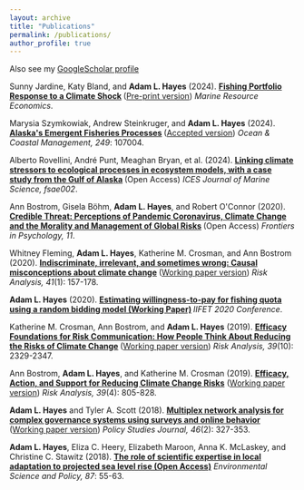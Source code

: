 ```yaml
---
layout: archive
title: "Publications"
permalink: /publications/
author_profile: true
---
```


Also see my [GoogleScholar profile](https://scholar.google.com/citations?user=X7RSdYUAAAAJ&hl=en)

Sunny Jardine, Katy Bland, and **Adam L. Hayes** (2024). <b>[Fishing Portfolio Response to a Climate Shock](https://doi.org/10.1086/728919) </b> ([Pre-print version](https://adamlhayes.github.io/files/Jardine-et-al-2024-Fish-Portfolio-Climate-Shock.pdf)) *Marine Resource Economics*.

Marysia Szymkowiak, Andrew Steinkruger, and **Adam L. Hayes** (2024). <b>[Alaska's Emergent Fisheries Processes](https://doi.org/10.1016/j.ocecoaman.2023.107004) </b> ([Accepted version](https://adamlhayes.github.io/files/OCM_Emergent_Manuscript_20231128.pdf)) *Ocean & Coastal Management, 249*: 107004.

Alberto Rovellini, Andr&eacute; Punt, Meaghan Bryan, et al. (2024). <b>[Linking climate stressors to ecological processes in ecosystem models, with a case study from the Gulf of Alaska](https://doi.org/10.1093/icesjms/fsae002) </b> (Open Access) *ICES Journal of Marine Science, fsae002*.

Ann Bostrom, Gisela B&ouml;hm, **Adam L. Hayes**, and Robert O'Connor (2020). <b>[Credible Threat: Perceptions of Pandemic Coronavirus, Climate Change and the Morality and Management of Global Risks](https://doi.org/10.3389/fpsyg.2020.578562) </b> (Open Access) *Frontiers in Psychology, 11*.

Whitney Fleming, **Adam L. Hayes**, Katherine M. Crosman, and Ann Bostrom (2020). <b>[Indiscriminate, irrelevant, and sometimes wrong: Causal misconceptions about climate change](https://doi.org/10.1111/risa.13587) </b> ([Working paper version](https://adamlhayes.github.io/files/Climate-Misconceptions-Fleming2020-Final.pdf)) *Risk Analysis, 41*(1): 157-178.

**Adam L. Hayes** (2020). <b>[Estimating willingness-to-pay for fishing quota using a random bidding model (Working Paper)](https://adamlhayes.github.io/files/hayes2020randomBidding_working.pdf) </b> *IIFET 2020 Conference*.

Katherine M. Crosman, Ann Bostrom, and **Adam L. Hayes** (2019). <b>[Efficacy Foundations for Risk Communication: How People Think About Reducing the Risks of Climate Change](https://doi.org/10.1111/risa.13334) </b> ([Working paper version](https://adamlhayes.github.io/files/efficacy-paper-1-Crosman2019.pdf)) *Risk Analysis, 39*(10): 2329-2347.

Ann Bostrom, **Adam L. Hayes**, and Katherine M. Crosman (2019). <b>[Efficacy, Action, and Support for Reducing Climate Change Risks](https://doi.org/10.1111/risa.13210)</b> ([Working paper version](https://adamlhayes.github.io/files/efficacy-paper-2-Bostrom2018.pdf)) *Risk Analysis, 39*(4): 805-828.

**Adam L. Hayes** and Tyler A. Scott (2018). <b>[Multiplex network analysis for complex governance systems using surveys and online behavior](https://doi.org/10.1111/psj.12210) </b>  ([Working paper version](https://adamlhayes.github.io/files/multiplex-network-measure-Hayes2017.pdf)) *Policy Studies Journal, 46*(2): 327-353.

**Adam L. Hayes**, Eliza C. Heery, Elizabeth Maroon, Anna K. McLaskey, and Christine C. Stawitz (2018).  <b>[The role of scientific expertise in local adaptation to projected sea level rise (Open Access)](https://doi.org/10.1016/j.envsci.2018.05.012)</b> *Environmental Science and Policy, 87*: 55-63.
